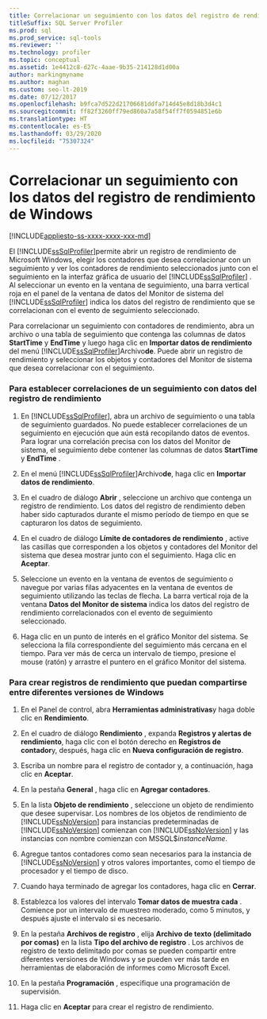 ```yaml
---
title: Correlacionar un seguimiento con los datos del registro de rendimiento de Windows
titleSuffix: SQL Server Profiler
ms.prod: sql
ms.prod_service: sql-tools
ms.reviewer: ''
ms.technology: profiler
ms.topic: conceptual
ms.assetid: 1e4412c8-d27c-4aae-9b35-214128d1d00a
author: markingmyname
ms.author: maghan
ms.custom: seo-lt-2019
ms.date: 07/12/2017
ms.openlocfilehash: b9fca7d522d21706681ddfa714d45e8d18b3d4c1
ms.sourcegitcommit: ff82f3260ff79ed860a7a58f54ff7f0594851e6b
ms.translationtype: HT
ms.contentlocale: es-ES
ms.lasthandoff: 03/29/2020
ms.locfileid: "75307324"
---
```

# <a name="correlate-a-trace-with-windows-performance-log-data"></a>Correlacionar un seguimiento con los datos del registro de rendimiento de Windows

[!INCLUDE[appliesto-ss-xxxx-xxxx-xxx-md](../../includes/appliesto-ss-xxxx-xxxx-xxx-md.md)]

El [!INCLUDE[ssSqlProfiler](../../includes/sssqlprofiler-md.md)]permite abrir un registro de rendimiento de Microsoft Windows, elegir los contadores que desea correlacionar con un seguimiento y ver los contadores de rendimiento seleccionados junto con el seguimiento en la interfaz gráfica de usuario del [!INCLUDE[ssSqlProfiler](../../includes/sssqlprofiler-md.md)] . Al seleccionar un evento en la ventana de seguimiento, una barra vertical roja en el panel de la ventana de datos del Monitor de sistema del [!INCLUDE[ssSqlProfiler](../../includes/sssqlprofiler-md.md)] indica los datos del registro de rendimiento que se correlacionan con el evento de seguimiento seleccionado.  
  
 Para correlacionar un seguimiento con contadores de rendimiento, abra un archivo o una tabla de seguimiento que contenga las columnas de datos **StartTime** y **EndTime** y luego haga clic en **Importar datos de rendimiento** del menú [!INCLUDE[ssSqlProfiler](../../includes/sssqlprofiler-md.md)]Archivo**de**. Puede abrir un registro de rendimiento y seleccionar los objetos y contadores del Monitor de sistema que desea correlacionar con el seguimiento.  
  
### <a name="to-correlate-a-trace-with-performance-log-data"></a>Para establecer correlaciones de un seguimiento con datos del registro de rendimiento  
  
1.  En [!INCLUDE[ssSqlProfiler](../../includes/sssqlprofiler-md.md)], abra un archivo de seguimiento o una tabla de seguimiento guardados. No puede establecer correlaciones de un seguimiento en ejecución que aún está recopilando datos de eventos. Para lograr una correlación precisa con los datos del Monitor de sistema, el seguimiento debe contener las columnas de datos **StartTime** y **EndTime** .  
  
2.  En el menú [!INCLUDE[ssSqlProfiler](../../includes/sssqlprofiler-md.md)]Archivo**de**, haga clic en **Importar datos de rendimiento**.  
  
3.  En el cuadro de diálogo **Abrir** , seleccione un archivo que contenga un registro de rendimiento. Los datos del registro de rendimiento deben haber sido capturados durante el mismo período de tiempo en que se capturaron los datos de seguimiento.  
  
4.  En el cuadro de diálogo **Límite de contadores de rendimiento** , active las casillas que corresponden a los objetos y contadores del Monitor del sistema que desea mostrar junto con el seguimiento. Haga clic en **Aceptar**.  
  
5.  Seleccione un evento en la ventana de eventos de seguimiento o navegue por varias filas adyacentes en la ventana de eventos de seguimiento utilizando las teclas de flecha. La barra vertical roja de la ventana **Datos del Monitor de sistema** indica los datos del registro de rendimiento correlacionados con el evento de seguimiento seleccionado.  
  
6.  Haga clic en un punto de interés en el gráfico Monitor del sistema. Se selecciona la fila correspondiente del seguimiento más cercana en el tiempo. Para ver más de cerca un intervalo de tiempo, presione el mouse (ratón) y arrastre el puntero en el gráfico Monitor del sistema.  
  
### <a name="to-create-performance-logs-that-can-be-shared-among-different-versions-of-windows"></a>Para crear registros de rendimiento que puedan compartirse entre diferentes versiones de Windows  
  
1.  En el Panel de control, abra **Herramientas administrativas**y haga doble clic en **Rendimiento**.  
  
2.  En el cuadro de diálogo **Rendimiento** , expanda **Registros y alertas de rendimiento**, haga clic con el botón derecho en **Registros de contador**y, después, haga clic en **Nueva configuración de registro**.  
  
3.  Escriba un nombre para el registro de contador y, a continuación, haga clic en **Aceptar**.  
  
4.  En la pestaña **General** , haga clic en **Agregar contadores**.  
  
5.  En la lista **Objeto de rendimiento** , seleccione un objeto de rendimiento que desee supervisar. Los nombres de los objetos de rendimiento de [!INCLUDE[ssNoVersion](../../includes/ssnoversion-md.md)] para instancias predeterminadas de [!INCLUDE[ssNoVersion](../../includes/ssnoversion-md.md)] comienzan con [!INCLUDE[ssNoVersion](../../includes/ssnoversion-md.md)] y las instancias con nombre comienzan con MSSQL$*instanceName*.  
  
6.  Agregue tantos contadores como sean necesarios para la instancia de [!INCLUDE[ssNoVersion](../../includes/ssnoversion-md.md)] y otros valores importantes, como el tiempo de procesador y el tiempo de disco.  
  
7.  Cuando haya terminado de agregar los contadores, haga clic en **Cerrar**.  
  
8.  Establezca los valores del intervalo **Tomar datos de muestra cada** . Comience por un intervalo de muestreo moderado, como 5 minutos, y después ajuste el intervalo si es necesario.  
  
9. En la pestaña **Archivos de registro** , elija **Archivo de texto (delimitado por comas)** en la lista **Tipo del archivo de registro** . Los archivos de registro de texto delimitado por comas se pueden compartir entre diferentes versiones de Windows y se pueden ver más tarde en herramientas de elaboración de informes como Microsoft Excel.  
  
10. En la pestaña **Programación** , especifique una programación de supervisión.  
  
11. Haga clic en **Aceptar** para crear el registro de rendimiento.  
